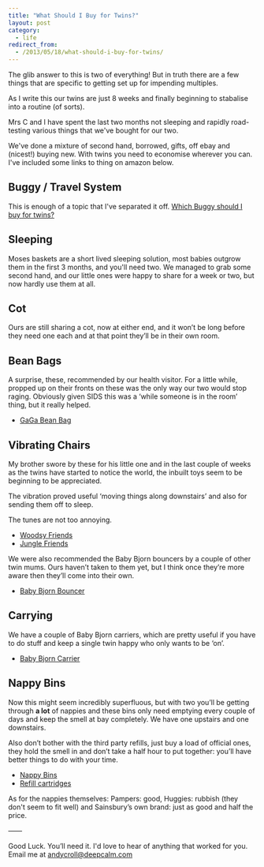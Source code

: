 ```yaml
---
title: "What Should I Buy for Twins?"
layout: post
category:
  - life
redirect_from:
  - /2013/05/18/what-should-i-buy-for-twins/
---
```


The glib answer to this is two of everything! But in truth there are a few things that are specific to getting set up for impending multiples.

As I write this our twins are just 8 weeks and finally beginning to stabalise into a routine (of sorts).

Mrs C and I have spent the last two months not sleeping and rapidly road-testing various things that we've bought for our two.

We've done a mixture of second hand, borrowed, gifts, off ebay and (nicest!) buying new. With twins you need to economise wherever you can. I've included some links to thing on amazon below.

## Buggy / Travel System

This is enough of a topic that I've separated it off. [Which Buggy should I buy for twins?](/life/what-buggy-travel-system-should-i-buy-for-twins)

## Sleeping

Moses baskets are a short lived sleeping solution, most babies outgrow them in the first 3 months, and you'll need two. We managed to grab some second hand, and our little ones were happy to share for a week or two, but now hardly use them at all.

## Cot

Ours are still sharing a cot, now at either end, and it won’t be long before they need one each and at that point they’ll be in their own room.

## Bean Bags

A surprise, these, recommended by our health visitor. For a little while, propped up on their fronts on these was the only way our two would stop raging. Obviously given SIDS this was a ‘while someone is in the room’ thing, but it really helped.

* [GaGa Bean Bag](http://www.amazon.co.uk/dp/B00CPPFL8E/ref=nosim?tag=deepcalmcom)

## Vibrating Chairs

My brother swore by these for his little one and in the last couple of weeks as the twins have started to notice the world, the inbuilt toys seem to be beginning to be appreciated.

The vibration proved useful ‘moving things along downstairs’ and also for sending them off to sleep.

The tunes are not too annoying.

* [Woodsy Friends](http://www.amazon.co.uk/dp/B00717LDCE/ref=nosim?tag=deepcalmcom)
* [Jungle Friends](http://www.amazon.co.uk/dp/B001L092JI/ref=nosim?tag=deepcalmcom)

We were also recommended the Baby Bjorn bouncers by a couple of other twin mums. Ours haven’t taken to them yet, but I think once they’re more aware then they’ll come into their own.

* [Baby Bjorn Bouncer](http://www.amazon.co.uk/dp/B001ET6P7I/ref=nosim?tag=deepcalmcom)

## Carrying

We have a couple of Baby Bjorn carriers, which are pretty useful if you have to do stuff and keep a single twin happy who only wants to be ‘on’.

* [Baby Bjorn Carrier](http://www.amazon.co.uk/dp/B0000AQVG5/ref=nosim?tag=deepcalmcom)

## Nappy Bins

Now this might seem incredibly superfluous, but with two you’ll be getting through **a lot** of nappies and these bins only need emptying every couple of days and keep the smell at bay completely. We have one upstairs and one downstairs.

Also don’t bother with the third party refills, just buy a load of official ones, they hold the smell in and don’t take a half hour to put together: you’ll have better things to do with your time.

* [Nappy Bins](http://www.amazon.co.uk/dp/B000UODTXG/ref=nosim?tag=deepcalmcom)
* [Refill cartridges](http://www.amazon.co.uk/dp/B00143XJ7I/ref=nosim?tag=deepcalmcom)

As for the nappies themselves: Pampers: good, Huggies: rubbish (they don't seem to fit well) and Sainsbury’s own brand: just as good and half the price.

——

Good Luck. You’ll need it. I'd love to hear of anything that worked for you. Email me at [andycroll@deepcalm.com](mailto:andycroll@deepcalm.com)
